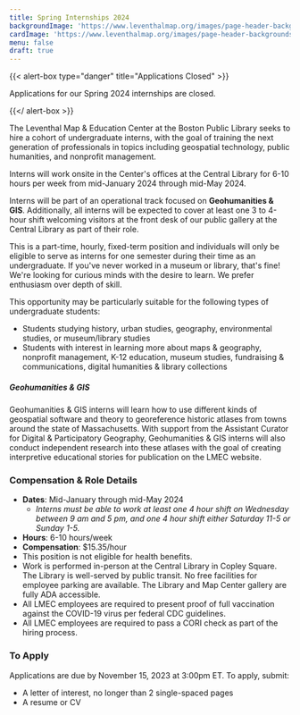 ```yaml
---
title: Spring Internships 2024
backgroundImage: 'https://www.leventhalmap.org/images/page-header-backgrounds/gallery.jpg'
cardImage: 'https://www.leventhalmap.org/images/page-header-backgrounds/gallery.jpg'
menu: false
draft: true
---
```


{{< alert-box type="danger" title="Applications Closed" >}}

Applications for our Spring 2024 internships are closed.

{{</ alert-box >}}

The Leventhal Map & Education Center at the Boston Public Library seeks to hire a cohort of undergraduate interns, with the goal of training the next generation of professionals in topics including geospatial technology, public humanities, and nonprofit management.

Interns will work onsite in the Center's offices at the Central Library for 6-10 hours per week from mid-January 2024 through mid-May 2024.

Interns will be part of an operational track focused on **Geohumanities & GIS**. Additionally, all interns will be expected to cover at least one 3 to 4-hour shift welcoming visitors at the front desk of our public gallery at the Central Library as part of their role.

This is a part-time, hourly, fixed-term position and individuals will only be eligible to serve as interns for one semester during their time as an undergraduate. If you've never worked in a museum or library, that's fine! We're looking for curious minds with the desire to learn. We prefer enthusiasm over depth of skill.

This opportunity may be particularly suitable for the following types of undergraduate students:

* Students studying history, urban studies, geography, environmental studies, or museum/library studies
* Students with interest in learning more about maps & geography, nonprofit management, K-12 education, museum studies, fundraising & communications, digital humanities & library collections

##### Geohumanities & GIS

Geohumanities & GIS interns will learn how to use different kinds of geospatial software and theory to georeference historic atlases from towns around the state of Massachusetts. With support from the Assistant Curator for Digital & Participatory Geography, Geohumanities & GIS interns will also conduct independent research into these atlases with the goal of creating interpretive educational stories for publication on the LMEC website.

### Compensation & Role Details

* **Dates**: Mid-January through mid-May 2024
    * *Interns must be able to work at least one 4 hour shift on Wednesday between 9 am and 5 pm, and one 4 hour shift either Saturday 11-5 or Sunday 1-5.*
* **Hours**: 6-10 hours/week
* **Compensation**: $15.35/hour
* This position is not eligible for health benefits.
* Work is performed in-person at the Central Library in Copley Square. The Library is well-served by public transit. No free facilities for employee parking are available. The Library and Map Center gallery are fully ADA accessible.
* All LMEC employees are required to present proof of full vaccination against the COVID-19 virus per federal CDC guidelines.
* All LMEC employees are required to pass a CORI check as part of the hiring process.

### To Apply

Applications are due by November 15, 2023 at 3:00pm ET. To apply, submit:

* A letter of interest, no longer than 2 single-spaced pages
* A resume or CV

<!-- <a href="https://tally.so/r/w7Kz4A" class="btn btn-primary-outline">Submit an application online</a> -->